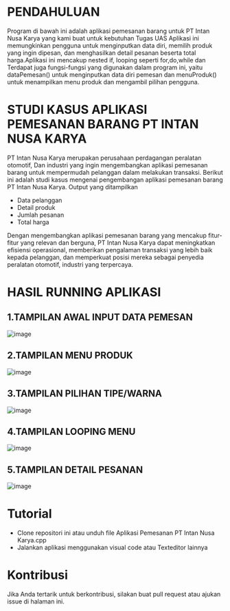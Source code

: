 # PENDAHULUAN

Program di bawah ini adalah aplikasi pemesanan barang untuk PT Intan Nusa Karya yang kami buat untuk kebutuhan Tugas UAS 
Aplikasi ini memungkinkan pengguna untuk menginputkan data diri, memilih produk yang ingin dipesan, 
dan menghasilkan detail pesanan beserta total harga.Aplikasi ini mencakup nested if, looping seperti for,do,while 
dan Terdapat juga fungsi-fungsi yang digunakan dalam program ini, yaitu dataPemesan() 
untuk menginputkan data diri pemesan dan menuProduk() untuk menampilkan menu produk dan mengambil pilihan pengguna.

# STUDI KASUS  APLIKASI PEMESANAN BARANG PT INTAN NUSA KARYA

PT Intan Nusa Karya merupakan perusahaan perdagangan peralatan otomotif, 
Dan industri yang ingin mengembangkan aplikasi pemesanan barang untuk mempermudah pelanggan dalam melakukan transaksi. 
Berikut ini adalah studi kasus mengenai pengembangan aplikasi pemesanan barang PT Intan Nusa Karya.
Output yang ditampilkan
   - Data pelanggan
   - Detail produk
   - Jumlah pesanan
   - Total harga

Dengan mengembangkan aplikasi pemesanan barang yang mencakup fitur-fitur yang relevan dan berguna, 
PT Intan Nusa Karya dapat meningkatkan efisiensi operasional, memberikan pengalaman transaksi yang lebih baik kepada pelanggan, 
dan memperkuat posisi mereka sebagai penyedia peralatan otomotif, industri yang terpercaya.

# HASIL RUNNING APLIKASI

## 1.TAMPILAN AWAL INPUT DATA PEMESAN
 ![image](https://github.com/yogasaputra2896/Project-Cpp-Aplikasi-Pemesanan-PT-Intan-Nusa-Karya/assets/140365312/814a1365-0c07-421a-b726-8e300c1c2290)

## 2.TAMPILAN MENU PRODUK
![image](https://github.com/yogasaputra2896/Project-Cpp-Aplikasi-Pemesanan-PT-Intan-Nusa-Karya/assets/140365312/cbcc8189-e6d4-4bf5-815e-9ea6e2a5a8f7)

## 3.TAMPILAN PILIHAN TIPE/WARNA
 ![image](https://github.com/yogasaputra2896/Project-Cpp-Aplikasi-Pemesanan-PT-Intan-Nusa-Karya/assets/140365312/77c279f4-7f60-40b1-939c-0aaae0c7ccf5)

## 4.TAMPILAN LOOPING MENU
 ![image](https://github.com/yogasaputra2896/Project-Cpp-Aplikasi-Pemesanan-PT-Intan-Nusa-Karya/assets/140365312/0d3d2a1d-cb51-44e5-84ff-fb48a279a556)

## 5.TAMPILAN DETAIL PESANAN
 ![image](https://github.com/yogasaputra2896/Project-Cpp-Aplikasi-Pemesanan-PT-Intan-Nusa-Karya/assets/140365312/2fa5586e-3be4-40a2-946b-edef2e2d3f3c)

# Tutorial
- Clone repositori ini atau unduh file Aplikasi Pemesanan PT Intan Nusa Karya.cpp
- Jalankan aplikasi menggunakan visual code atau Texteditor lainnya

# Kontribusi
Jika Anda tertarik untuk berkontribusi, silakan buat pull request atau ajukan issue di halaman ini.

